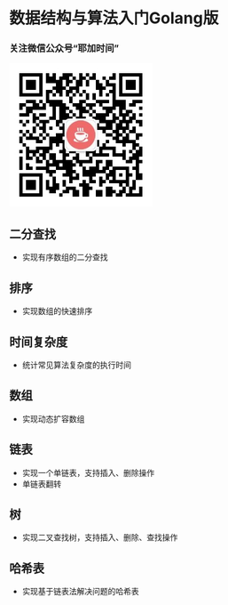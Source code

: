 # 数据结构与算法入门Golang版

### 关注微信公众号“耶加时间”
![耶加时间](./images/qrcode.jpg)

## 二分查找
- 实现有序数组的二分查找

## 排序
- 实现数组的快速排序

## 时间复杂度
- 统计常见算法复杂度的执行时间

## 数组
- 实现动态扩容数组

## 链表
- 实现一个单链表，支持插入、删除操作
- 单链表翻转

## 树
- 实现二叉查找树，支持插入、删除、查找操作

## 哈希表
- 实现基于链表法解决问题的哈希表
